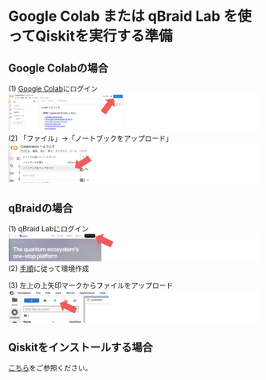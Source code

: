 # Google Colab または qBraid Lab を使ってQiskitを実行する準備

## Google Colabの場合
(1) [Google Colab](https://colab.research.google.com)にログイン
![alt text](images/image-1.png)
(2) 「ファイル」→「ノートブックをアップロード」
![alt text](images/image-2.png)

## qBraidの場合
(1) qBraid Labにログイン
![alt text](images/image-3.png)
(2) [手順](ibm.biz/qbraidja)に従って環境作成

(3) 左上の上矢印マークからファイルをアップロード 
![alt text](images/image-4.png)

## Qiskitをインストールする場合
[こちら](https://quantum-tokyo.github.io/introduction/get_started.html)をご参照ください。